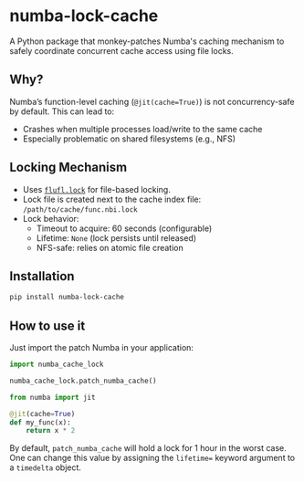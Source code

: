 # numba-lock-cache

A Python package that monkey-patches Numba's caching mechanism to safely coordinate concurrent cache access using file locks.

## Why?

Numba’s function-level caching (`@jit(cache=True)`) is not concurrency-safe by default. This can lead to:

- Crashes when multiple processes load/write to the same cache
- Especially problematic on shared filesystems (e.g., NFS)

## Locking Mechanism

- Uses [`flufl.lock`](https://pypi.org/project/flufl.lock/) for file-based locking.
- Lock file is created next to the cache index file:
  `/path/to/cache/func.nbi.lock`
- Lock behavior:
  - Timeout to acquire: 60 seconds (configurable)
  - Lifetime: `None` (lock persists until released)
  - NFS-safe: relies on atomic file creation

## Installation

```bash
pip install numba-lock-cache
```

## How to use it

Just import the patch Numba in your application:

```python
import numba_cache_lock

numba_cache_lock.patch_numba_cache()

from numba import jit

@jit(cache=True)
def my_func(x):
    return x * 2
```

By default, `patch_numba_cache` will hold a lock for 1 hour in the worst case.
One can change this value by assigning the `lifetime=` keyword argument to a
`timedelta` object.
